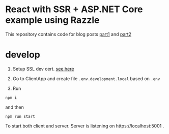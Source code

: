 # React with SSR + ASP.NET Core example using Razzle

This repository contains code for blog posts [part1](https://nede.dev/blog/integrating-react-into-aspnet-core-using-razzle-with-all-the-goodies-like-ssr-routing-code-splitting-and-hmr-part-1) and [part2](https://nede.dev/blog/integrating-react-into-aspnet-core-using-razzle-with-all-the-goodies-like-ssr-routing-code-splitting-and-hmr-part-2)

# develop

1. Setup SSL dev cert. [see here](https://docs.microsoft.com/en-us/aspnet/core/security/enforcing-ssl?view=aspnetcore-3.1&tabs=visual-studio#trust-the-aspnet-core-https-development-certificate-on-windows-and-macos)

2. Go to ClientApp and create file `.env.development.local` based on `.env`

1. Run 
```
npm i
```

and then

```
npm run start
```
To start both client and server.
Server is listening on https://localhost:5001 .
